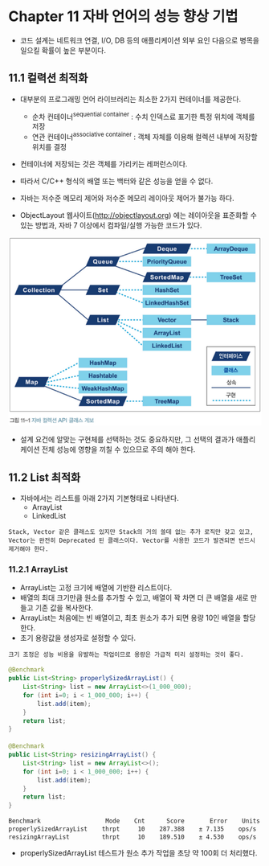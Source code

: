 # Chapter 11 자바 언어의 성능 향상 기법

- 코드 설계는 네트워크 연결, I/O, DB 등의 애플리케이션 외부 요인 다음으로 병목을 일으킬 확률이 높은 부분이다.

## 11.1 컬력션 최적화
- 대부분의 프로그래밍 언어 라이브러리는 최소한 2가지 컨테이너를 제공한다.
  - 순차 컨테이너<sup>sequential container</sup> : 수치 인덱스료 표기한 특정 위치에 객체를 저장 
  - 연관 컨테이너<sup>associative container</sup> : 객체 자체를 이용해 컬렉션 내부에 저장할 위치를 결정

- 컨테이너에 저장되는 것은 객체를 가리키는 레퍼런스이다.
- 따라서 C/C++ 형식의 배열 또는 백터와 같은 성능을 얻을 수 없다.
- 자바는 저수준 메모리 제어와 저수준 메모리 레이아웃 제어가 불가능 하다.
- ObjectLayout 웹사이트(http://objectlayout.org) 에는 레이아웃을 표준화할 수 있는 방법과, 자바 7 이상에서 컴파일/실행 가능한 코드가 있다.

![그림 11-1 자바 컬렉션 API 클래스 계보](./img/11_1.png) 
 
- 설계 요건에 알맞는 구현체를 선택하는 것도 중요하지만, 그 선택의 결과가 애플리케이션 전체 성능에 영향을 끼칠 수 있으므로 주의 해야 한다.
 
## 11.2 List 최적화
 
- 자바에서는 리스트를 아래 2가지 기본형태로 나타낸다.
  - ArrayList
  - LinkedList

```text
Stack, Vector 같은 클래스도 있지만 Stack의 거의 쓸데 없는 추가 로직만 갖고 있고, Vector는 완전히 Deprecated 된 클래스이다. Vector를 사용한 코드가 발견되면 반드시 제거해야 한다.
```

### 11.2.1 ArrayList

- ArrayList는 고정 크기에 배열에 기반한 리스트이다.
- 배열의 최대 크기만큼 원소를 추가할 수 있고, 배열이 꽉 차면 더 큰 배열을 새로 만들고 기존 값을 복사한다.
- ArrayList는 처음에는 빈 배열이고, 최초 원소가 추가 되면 용량 10인 배열을 할당한다.
- 초기 용량값을 생성자로 설정할 수 있다.

```text
크기 조정은 성능 비용을 유발하는 작업이므로 용량은 가급적 미리 설정하는 것이 좋다.
```

```java
@Benchmark
public List<String> properlySizedArrayList() {
    List<String> list = new ArrayList<>(1_000_000);
    for (int i=0; i < 1_000_000; i++) {
        list.add(item);
    }
    return list;
}

@Benchmark
public List<String> resizingArrayList() {
    List<String> list = new ArrayList<>();
    for (int i=0; i < 1_000_000; i++) {
        list.add(item);
    }
    return list;
}
```

```text
Benchmark                  Mode    Cnt      Score       Error    Units
properlySizedArrayList    thrpt     10    287.388    ± 7.135    ops/s
resizingArrayList         thrpt     10    189.510    ± 4.530    ops/s
```

- properlySizedArrayList 테스트가 원소 추가 작업을 초당 약 100회 더 처리했다.